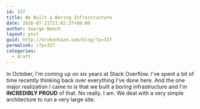```yaml
---
id: 337
title: We Built a Boring Infrastructure
date: 2016-07-21T21:02:37+00:00
author: George Beech
layout: post
guid: http://brokenhaze.com/blog/?p=337
permalink: /?p=337
categories:
  - draft
---
```

In October, I'm coming up on six years at Stack Overflow. I've spent a bit of time recently thinking back over everything I've done here. And the one major realization I came to is that we built a boring infrastructure and I'm **INCREDIBLY PROUD** of that. No really. I am. We deal with a very simple architecture to run a very large site.